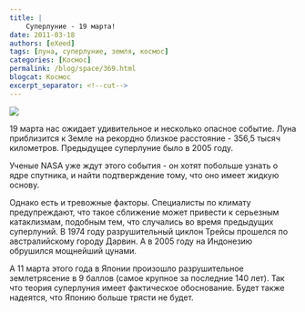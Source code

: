 ```yaml
---
title: |
    Суперлуние - 19 марта!
date: 2011-03-18
authors: [eXeed]
tags: [луна, суперлуние, земля, космос]
categories: [Космос]
permalink: /blog/space/369.html
blogcat: Космос
excerpt_separator: <!--cut-->
---
```



![](http://itw66.ru/uploads/images/00/00/03/2011/03/18/34b070.jpg)


19 марта нас ожидает удивительное и несколько опасное событие. Луна приблизится к Земле на рекордно близкое расстояние - 356,5 тысяч километров. Предыдущее суперлуние было в 2005 году. 

Ученые NASA уже ждут этого события - он хотят побольше узнать о ядре спутника, и найти подтверждение тому, что оно имеет жидкую основу.

Однако есть и тревожные факторы. Специалисты по климату предупреждают, что такое сближение может привести к серьезным катаклизмам, подобным тем, что случались во время предыдущих суперлуний. В 1974 году разрушительный циклон Трейсы прошелся по австралийскому городу Дарвин. А в 2005 году на Индонезию обрушился мощнейший цунами. 

А 11 марта этого года в Японии произошло разрушительное землетрясение в 9 баллов (самое крупное за последние 140 лет). Так что теория суперлуния имеет фактическое обоснование. Будет также надеятся, что Японию больше трясти не будет.
